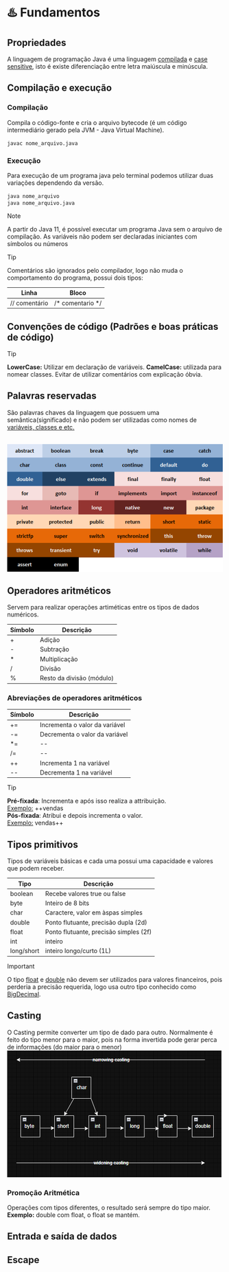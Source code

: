 # ♨️ Fundamentos
## Propriedades
A linguagem de programação Java é uma linguagem <ins>compilada</ins> e <ins>case sensitive</ins>, isto é existe diferenciação entre letra maiúscula e minúscula.
## Compilação e execução
### Compilação
Compila o código-fonte e cria o arquivo bytecode (é um código intermediário gerado pela JVM - Java Virtual Machine).

```
javac nome_arquivo.java
```

### Execução
Para execução de um programa java pelo terminal podemos utilizar duas variações dependendo da versão.

```
java nome_arquivo
java nome_arquivo.java 
```

> [!NOTE]
> A partir do Java 11, é possível executar um programa Java sem o arquivo de compilação.
> As variáveis não podem ser declaradas iniciantes com símbolos ou números

> [!TIP]
> Comentários são ignorados pelo compilador, logo não muda o comportamento do programa, possui dois tipos:

|    Linha      |      Bloco       |
|---------------|------------------|
| // comentário | /* comentario */ |

## Convenções de código (Padrões e boas práticas de código)
> [!TIP]
> **LowerCase:** Utilizar em declaração de variáveis.
> **CamelCase:** utilizada para nomear classes.
> Evitar de utilizar comentários com explicação óbvia.

## Palavras reservadas
São palavras chaves da linguagem que possuem uma semântica(significado) e não podem ser utilizadas como nomes de <ins>variáveis, classes e etc.</ins> <br/> <br/>

![Palavras Reservadas - Java](../assets/img/palavras_reservadas.png)

## Operadores aritméticos
Servem para realizar operações artiméticas entre os tipos de dados numéricos.

| Símbolo |          Descrição         |
|---------|----------------------------|
|    +    |           Adição           |
|    -    |          Subtração         |
|    *    |        Multiplicação       |
|    /    |           Divisão          |
|    %    |  Resto da divisão (módulo) |

### Abreviações de operadores aritméticos

| Símbolo |          Descrição           |
|---------|------------------------------|
|   +=    |Incrementa o valor da variável|
|   -=    |Decrementa o valor da variável|
|   *=    |              --              |
|   /=    |              --              |
|   ++    |   Incrementa 1 na variável   |
|   --    |   Decrementa 1 na variável   |

> [!TIP]
> **Pré-fixada**: Incrementa e após isso realiza a attribuição. <br/>
> <ins>Exemplo:</ins> ++vendas <br/>
> **Pós-fixada**: Atribui e depois incrementa o valor. <br/>
> <ins>Exemplo:</ins> vendas++

## Tipos primitivos
Tipos de variáveis básicas e cada uma possui uma capacidade e valores que podem receber. <br/>

|   Tipo     |              Descrição                |
|------------|---------------------------------------|
|  boolean   | Recebe valores true ou false          |
|    byte    |      Inteiro de 8 bits                |
|    char    | Caractere, valor em àspas simples     |
|   double   | Ponto flutuante, precisão dupla (2d)  |
|   float    | Ponto flutuante, precisão simples (2f)|
|    int     |              inteiro                  |
| long/short |       inteiro longo/curto (1L)        |


> [!IMPORTANT]
> O tipo <ins>float</ins> e <ins>double</ins> não devem ser utilizados para valores financeiros, pois perderia a precisão requerida, logo usa outro tipo conhecido como <ins>BigDecimal</ins>. <br/>

## Casting
O Casting permite converter um tipo de dado para outro. Normalmente é feito do tipo menor para o maior, pois na forma invertida pode gerar perca de informações (do maior para o menor) <br/>
![Casting](../assets/img/casting.png)

### Promoção Aritmética
Operações com tipos diferentes, o resultado será sempre do tipo maior. <br/>
**Exemplo:** double com float, o float se mantém.

## Entrada e saída de dados

## Escape